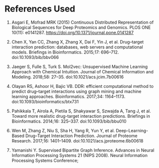 # References Used

1. Asgari E, Mofrad MRK (2015) Continuous Distributed Representation of Biological Sequences for Deep Proteomics and Genomics. PLOS  ONE 10(11): e0141287. https://doi.org/10.1371/journal.pone.0141287

2. Chen X, Yan CC, Zhang X, Zhang X, Dai F, Yin J, et al. Drug–target interaction prediction: databases, web servers and computational models. Briefings in Bioinformatics. 2015;17: 696–712. doi:10.1093/bib/bbv066 

3. Jaeger S, Fulle S, Turk S. Mol2vec: Unsupervised Machine Learning Approach with Chemical Intuition. Journal of Chemical Information and Modeling. 2018;58: 27–35. doi:10.1021/acs.jcim.7b00616

4. Olayan RS, Ashoor H, Bajic VB. DDR: efficient computational method to predict drug–target interactions using graph mining and machine learning approaches. Bioinformatics. 2017;34: 1164–1173. doi:10.1093/bioinformatics/btx731

5. Pahikkala T, Airola A, Pietila S, Shakyawar S, Szwajda A, Tang J, et al. Toward more realistic drug-target interaction predictions. Briefings in Bioinformatics. 2014;16: 325–337. doi:10.1093/bib/bbu010 

6. Wen M, Zhang Z, Niu S, Sha H, Yang R, Yun Y, et al. Deep-Learning-Based Drug–Target Interaction Prediction. Journal of Proteome Research. 2017;16: 1401–1409. doi:10.1021/acs.jproteome.6b00618 

7. Yamanishi Y. Supervised Bipartite Graph Inference. Advances in Neural Information Processing Systems 21 (NIPS 2008). Neural Information Processing Systems Conference;
